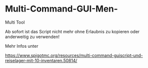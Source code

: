 # Multi-Command-GUI-Men-
Multi Tool

Ab sofort ist das Script nicht mehr ohne Erlaubnis zu kopieren oder anderweitig zu verwenden!

Mehr Infos unter

https://www.spigotmc.org/resources/multi-command-guiscript-und-reiselager-mit-10-inventaren.50814/
